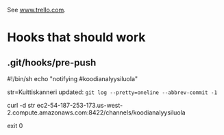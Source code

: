 See www.trello.com.

# Hooks that should work
## .git/hooks/pre-push

#!/bin/sh
echo "notifying #koodianalyysiluola"

str=Kuittiskanneri updated: `git log --pretty=oneline --abbrev-commit -1`

curl -d str ec2-54-187-253-173.us-west-2.compute.amazonaws.com:8422/channels/koodianalyysiluola

exit 0

